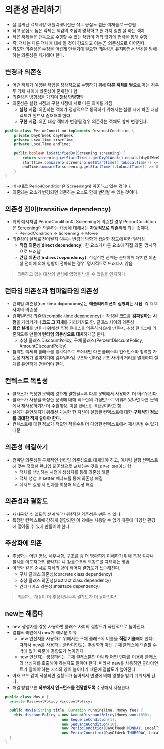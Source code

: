 # 의존성 관리하기

- 잘 설계된 객체지향 애플리케이션은 작고 응집도 높은 객체들로 구성됨
- 작고 응집도 높은 객체는 책임의 초점이 명확하고 한 가지 일만 잘 하는 객체
- 작은 객체들은 단독으로 수행할 수 있는 작업이 거의 없기에 협력을 통해 수행
- 즉, 객체는 다른 객체에 대해 알 것이 강요되고 이는 곧 의존성으로 이어진다.
- 과도한 의존성은 수정을 어렵게 만들기에 필요한 의존성은 유지하면서 변경을 방해하는 의존성은 제거해야 한다.

## 변경과 의존성

- 어떤 객체가 예정된 작업을 정상적으로 수행하기 위해 **다른 객체를 필요**로 하는 경우 두 객체 사이에 의존성이 존재한다 함
- 의존성은 방향성을 가지며 **항상 단방향**임
- 의존성은 실행 시점과 구현 시점에 서로 다른 의미를 가짐
  - **실행 시점**: 의존하는 객체가 정상적으로 동작하기 위해서는 실행 시에 의존 대상 객체가 반드시 존재해야 한다.
  - **구현 시점**: 의존 대상 객체가 변경될 경우 의존하는 객체도 함께 변경된다.

```java
public class PeriodCondition implements DiscountCondition {
    private DayOfWeek dayOfWeek;
    private LocalTime startTime;
    private LocalTime endTime;

    public boolean isSatisfiedBy(Screening screening) {
        return screening.getStartTime().getDayOfWeek().equals(dayOfWeek) &&
        startTime.compareTo(screening.getStartTime().toLocalTime()) <= 0 &&
        endTime.compareTo(screening.getStartTime().toLocalTime()) >= 0;
    }
}
```

- 예시대로 PeriodCondition은 Screening에 의존하고 있는 것이다.
- 의존되는 요소가 변경되면 의존하는 요소도 함께 변경될 수 있는 것이다.

## 의존성 전이(transitive dependency)

- 위의 예시처럼 PeriodCondition이 Screening에 의존할 경우 PeriodCondition은 Screening이 의존하는 대상에 대해서는 **자동적으로 의존**하게 되는 것이다.
  - PeriodCondition -> Screening -> Movie
- 의존성이 실제로 전이될지 여부는 변경의 방향과 캡슐화 정도에 따라 달라짐
  - **직접 의존성(direct dependency)**: 한 요소가 다른 요소에 직접 의존. 명시적으로 드러남
  - **간접 의존성(indirect dependency)**: 직접적인 관계는 존재하지 않지만 의존성 전이에 의해 영향이 전파되는 경우. 명시적으로 드러나지 않음

> 의존하고 있는 대상의 변경에 영향을 받을 수 있음을 인지하기

## 런타임 의존성과 컴파일타임 의존성

- 런타임 의존성(run-time dependency)는 **애플리케이션이 실행되는 시점**. 즉 객체 사이의 의존성
- 컴파일타임 의존성(compile-time dependency)는 작성된 코드를 **컴파일하는 시점**을 가리키거나 **코드 그 자체**를 가리키기도 함. 클래스 사이의 의존성
- **좋은 설계**를 만들기 위해선 특정 클래스를 의존하지 않게 만들며, 추상 클래스에 의존하도록 만들어 **런타임 의존성으로 대체**하게끔 한다.
  - 추상 클래스 DiscountPolicy, 구체 클래스(PercentDiscountPolicy, AmountDiscountPolicy)
- 협력할 객체의 클래스를 명시적으로 드러내면 다른 클래스의 인스턴스와 협력할 가능성 자체가 없어지기에 컴파일타임 구조와 런타임 구조 사이의 거리를 멀게하여 설계를 유연하게 만들어야 한다.

## 컨텍스트 독립성

- 클래스가 특정한 문맥에 강하게 결합될수록 다른 문맥에서 사용하기 더 어려워진다.
- 클래스가 사용될 특정한 문맥에 대해 최소한의 가정만으로 이뤄져 있다면 다른 문맥에서 재사용하기가 더 수월해짐. 이를 `컨텍스트 독립성`이라고 함
- 설계가 유연해지기 위해선 가능한 한 자신이 실행될 컨텍스트에 대한 **구체적인 정보를 최대한 적게 알아야 한다**.
- 컨텍스트에 대한 정보가 적으면 적을수록 더 다양한 컨텍스트에서 재사용될 수 있기 때문

## 의존성 해결하기

- 컴파일 의존성은 구체적인 런타임 의존성으로 대체돼야 하고, 이처럼 실행 컨텍스트에 맞는 적절한 런타임 의존성으로 교체하는 것을 `의존성 해결`이라 함
  - 객체를 생성하는 시점에 생성자를 통해 의존성 해결
  - 객체 생성 후 setter 메서드를 통해 의존성 해결
  - 메서드 실행 시 인자를 이용해 의존성 해결

## 의존성과 결합도

- 재사용할 수 있도록 설계해야 바람직한 의존성을 만들 수 있다.
- 특정한 컨텍스트에 강하게 결합되면 이 외에는 사용할 수 없기 때문에 다양한 환경에 열어둘 수 있게 만들어야 한다.

## 추상화에 의존

- 추상화는 어떤 양상, 세부사항, 구조를 좀 더 명확하게 이해하기 위해 특정 절차나 물체를 의도적으로 생략하거나 감춤으로써 복잡도를 극복하는 방법
- 아래와 같은 순서로 지식의 양이 적어져 결합도가 느슨해진다.
  - 구체 클래스 의존성(concrete class dependency)
  - 추상 클래스 의존성(abstract class dependency)
  - 인터페이스 의존성(interface dependency)

> 의존하는 대상이 더 추상적일수록 결합도가 더 낮아진다!

## new는 해롭다

- new 생성자를 잘못 사용하면 클래스 사이의 결합도가 극단적으로 높아진다.
- 결합도 측면에서 new가 해로운 이유
  - new 연산자를 사용하기 위해서는 구체 클래스의 이름을 **직접 기술**해야 한다. 따라서 new를 사용하는 클라이언트는 추상화가 아닌 구체 클래스에 의존할 수밖에 없기 때문에 결합도가 높아진다
  - new 연산자는 생성하려는 구체 클래스뿐만 아니라 어떤 인자를 이용해 클래스의 생성자를 호출해야 하는지도 알아야 한다. 따라서 new를 사용하면 클라이언트가 알아야 하는 지식의 양이 늘어나기 때문에 결합도가 높아진다
- 아래 코드 같이 작성되면 결합도가 높아져서 변경에 의해 영향을 받기 쉬워지게 된다.
- 해결 방법으론 **외부에서 인스턴스를 전달받도록** 수정해서 사용한다.

```java
public class Movie {
  private DiscountPolicy discountPolicy;

  public Movie(String title, Duration runningTime, Money fee) {
    this.discountPolicy = new AmountDiscountPolicy(Money.wons(800),
                          new SequenceCondition(1),
                          new SequenceCondition(10),
                          new PeriodCondition(DayOfWeek.MONDAY, LocalTime.of(10, 0), LocalTime.of(11, 59)),
                          new PeriodCondition(DayOfWeek.THURSDAY, LocalTime.of(10, 0), LocalTime.of(20, 59)));
  }
}
```
